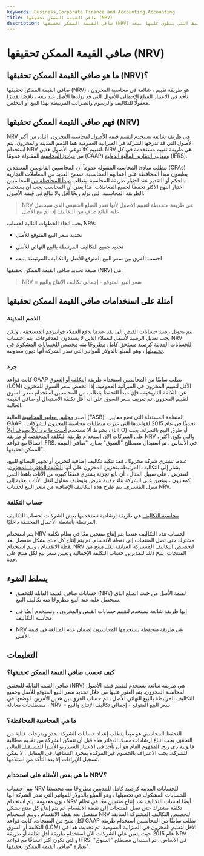 ```yaml
---
keywords: Business,Corporate Finance and Accounting,Accounting
title: صافي القيمة الممكن تحقيقها (NRV)
description: صافي القيمة الممكن تحقيقها (NRV) هو قيمة الأصل الذي يمكن تحقيقه عند بيعه ، مطروحًا منه التقدير المعقول للتكاليف التي ينطوي عليها بيعه.
---
```


# صافي القيمة الممكن تحقيقها (NRV)
## ما هو صافي القيمة الممكن تحقيقها (NRV)؟

صافي القيمة الممكن تحقيقها (NRV) هو طريقة تقييم ، شائعة في محاسبة المخزون ، تأخذ في الاعتبار المبلغ الإجمالي للأموال التي قد يولدها الأصل عند بيعه ، ناقصًا تقديرًا معقولًا للتكاليف والرسوم والضرائب المرتبطة بهذا البيع أو التخلص.

## فهم صافي القيمة الممكن تحقيقها (NRV)

NRV هي طريقة شائعة تستخدم لتقييم قيمة الأصول [لمحاسبة المخزون](/inventoryaccounting). اثنان من أكبر الأصول التي قد تدرجها الشركة في الميزانية العمومية هما الذمم المدينة والمخزون. يتم استخدام NRV لتقييم كلا نوعي الأصول هذين. NRV هي طريقة تقييم مستخدمة في كل من [مبادئ المحاسبة](/gaap) المقبولة عمومًا (GAAP) [ومعايير التقارير المالية الدولية](/ifrs) (IFRS).

تتطلب مبادئ المحاسبة المقبولة عموماً أن المحاسبين القانونيين المعتمدين (CPAs) يطبقون مبدأ المحافظة على أعمالهم المحاسبية. تسمح العديد من المعاملات التجارية بالحكم أو التقدير عند اختيار طريقة المحاسبة. يتطلب [مبدأ المحافظة من](/accounting-conservatism) المحاسبين اختيار النهج الأكثر تحفظًا لجميع المعاملات. هذا يعني أن المحاسب يجب أن يستخدم الطريقة المحاسبية التي تولد ربحًا أقل ولا تبالغ في قيمة الأصول.

> NRV هي طريقة متحفظة لتقييم الأصول لأنها تقدر المبلغ الحقيقي الذي سيحصل عليه البائع صافٍ من التكاليف إذا تم بيع الأصل.

>

يجب اتخاذ الخطوات التالية لحساب NRV:

- تحديد سعر البيع المتوقع للأصل

- تحديد جميع التكاليف المرتبطة بالبيع النهائي للأصل

- احسب الفرق بين سعر البيع المتوقع للأصل والتكاليف المرتبطة ببيعه

صيغة تحديد صافي القيمة الممكن تحقيقها (NRV) هي:

>

> NRV = سعر البيع المتوقع - إجمالي تكاليف الإنتاج والبيع

>

## أمثلة على استخدامات صافي القيمة الممكن تحقيقها

### الذمم المدينة

يتم تحويل رصيد حسابات القبض إلى نقد عندما يدفع العملاء فواتيرهم المستحقة ، ولكن يجب تعديل الرصيد لأسفل للعملاء الذين لا يسددون المدفوعات. يتم احتساب NRV للحسابات المدينة كرصيد مستحق كامل مطروحًا منه مخصص [للحسابات](/allowancefordoubtfulaccounts) [المشكوك في تحصيلها](/allowancefordoubtfulaccounts) ، وهو المبلغ بالدولار للفواتير التي تقدر الشركة أنها ديون معدومة.

### جرد

كانت قواعد GAAP تطلب سابقًا من المحاسبين استخدام طريقة [التكلفة أو السوق](/lowerofcostandmarketmethod) (LCM) الأقل لتقييم المخزون في الميزانية العمومية. إذا انخفض سعر السوق للمخزون عن التكلفة التاريخية ، فإن مبدأ التحفظ يتطلب من المحاسبين استخدام سعر السوق لتقييم المخزون. تم تعريف سعر السوق على أنه أقل تكلفة الاستبدال أو صافي القيمة الحالية.

أصدر [مجلس معايير المحاسبة](/fasb) المالية (FASB) ، المنظمة المستقلة التي تضع معايير GAAP ، تحديثًا في عام 2015 لقواعدها التي غيرت متطلبات محاسبة المخزون للشركات ، بشرط ألا تستخدم [أحدث ما يرد أولاً يصرف أولاً](/lifo) (LIFO) أو طرق البيع بالتجزئة. يجب على الشركات الآن استخدام طريقة التكلفة المنخفضة أو طريقة NRV ، والتي تكون أكثر اتساقًا مع قواعد IFRS. في الأساس ، تم استبدال مصطلح "السوق" بعبارة "صافي القيمة الممكن تحقيقها".

عندما تشتري شركة مخزونًا ، فقد تتكبد تكاليف إضافية لتخزين أو تجهيز البضائع للبيع. يشار إلى التكاليف المرتبطة بتخزين المخزون على أنها [التكلفة الدفترية للمخزون](/carryingcostofinventory). لنفترض ، على سبيل المثال ، أن بائع تجزئة يشتري قطعًا كبيرة من الأثاث باهظ الثمن كمخزون ، ويتعين على الشركة بناء حقيبة عرض وتوظيف مقاول لنقل الأثاث بعناية إلى منزل المشتري. يتم طرح هذه التكاليف الإضافية من سعر البيع لحساب NRV.

### حساب التكلفة

[محاسبة التكاليف](/cost-accounting) هي طريقة إرشادية تستخدمها بعض الشركات لحساب التكاليف المرتبطة بأنشطة الأعمال المختلفة داخليًا.

يتم استخدام NRV لحساب هذه التكاليف عندما يتم إنتاج منتجين معًا في نظام تكلفة مشترك حتى تصل المنتجات إلى نقطة الانقسام. ثم يتم إنتاج كل منتج بشكل منفصل بعد نقطة الانقسام ، ويتم استخدام NRV لتخصيص التكاليف المشتركة السابقة لكل منتج من المنتجات. يتيح ذلك للمديرين حساب التكلفة الإجمالية وتعيين سعر بيع لكل منتج على حدة.

## يسلط الضوء

- حسابات صافي القيمة القابلة للتحقيق (NRV) لقيمة الأصل من حيث المبلغ الذي سيحصل عليه عند البيع مطروحًا منه تكاليف البيع.

- إنها طريقة شائعة تستخدم لتقييم حسابات القبض والمخزون ، وتستخدم أيضًا في محاسبة التكاليف.

- NRV هي طريقة متحفظة يستخدمها المحاسبون لضمان عدم المبالغة في قيمة الأصل.

## التعليمات

### كيف تحسب صافي القيمة الممكن تحقيقها؟

صافي القيمة القابلة للتحقيق (NRV) هي طريقة شائعة تستخدم لتقييم قيمة الأصول لمحاسبة المخزون. يتم العثور عليها من خلال تحديد سعر البيع المتوقع للأصل وجميع التكاليف المرتبطة بالبيع النهائي للأصل ، ثم حساب الفرق بين هذين الأمرين. لوضعها في مصطلحات معادلة ، NRV = سعر البيع المتوقع - إجمالي تكاليف الإنتاج والبيع.

### ما هي المحاسبة المحافظة؟

التحفظ المحاسبي هو مبدأ يتطلب إعداد حسابات الشركة بحذر وبدرجات عالية من التحقق. يجب اتباع إرشادات مسك الدفاتر هذه قبل أن تتمكن الشركة من تقديم مطالبة قانونية بأي ربح. المفهوم العام هو أن تأخذ في الاعتبار السيناريو الأسوأ للمستقبل المالي للشركة. يجب الاعتراف بالخصوم غير المؤكدة بمجرد اكتشافها. في المقابل ، لا يمكن تسجيل الإيرادات إلا بعد التأكد من استلامها.

### ما هي بعض الأمثلة على استخدام NRV؟

يتم احتساب NRV للحسابات المدينة كرصيد كامل للمدينين مطروحًا منه مخصصًا للحسابات المشكوك في تحصيلها ، وهو المبلغ بالدولار للفواتير التي تقدر الشركة أنها ديون معدومة. يتم استخدام NRV أيضًا لحساب التكاليف عند إنتاج منتجين معًا في نظام تكلفة مشترك حتى تصل المنتجات إلى نقطة الانقسام. ثم يتم إنتاج كل منتج بشكل منفصل بعد نقطة الانقسام ، ويتم استخدام NRV لتخصيص التكاليف المشتركة السابقة لكل منتج من المنتجات. كانت قواعد GAAP تطلب سابقًا من المحاسبين استخدام طريقة التكلفة أو السوق (LCM) الأقل لتقييم المخزون في الميزانية العمومية. تم تحديث هذا في عام 2015 حيث يتعين على الشركات الآن استخدام طريقة أقل تكلفة أو طريقة NRV ، والتي تكون أكثر اتساقًا مع قواعد IFRS. في الأساس ، تم استبدال مصطلح "السوق" بعبارة "صافي القيمة الممكن تحقيقها".

